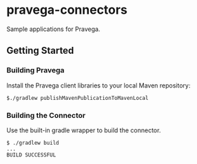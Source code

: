 # pravega-connectors

Sample applications for Pravega.

## Getting Started
### Building Pravega

Install the Pravega client libraries to your local Maven repository:
```
$./gradlew publishMavenPublicationToMavenLocal
```

### Building the Connector
Use the built-in gradle wrapper to build the connector.
```
$ ./gradlew build
...
BUILD SUCCESSFUL
```

